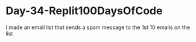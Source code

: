 # Day-34-Replit100DaysOfCode

I made an email list that sends a spam message to the 1st 10 emails on the list 
